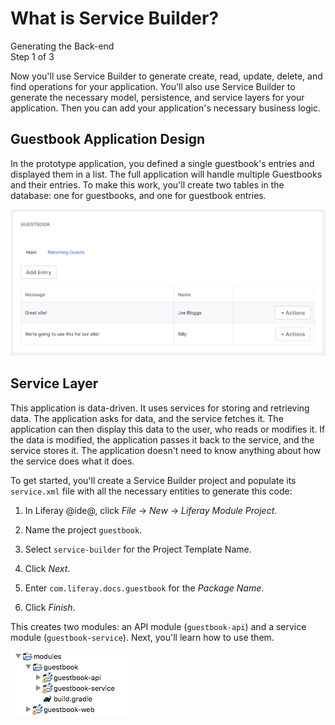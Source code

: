 # What is Service Builder? [](id=what-is-service-builder-0)

<div class="learn-path-step">
    <p>Generating the Back-end<br>Step 1 of 3</p>
</div>

Now you'll use Service Builder to generate create, read, update, delete, and
find operations for your application. You'll also use Service Builder to 
generate the necessary model, persistence, and service layers for your 
application. Then you can add your application's necessary business logic. 

## Guestbook Application Design [](id=guestbook-application-design)

In the prototype application, you defined a single guestbook's entries and 
displayed them in a list. The full application will handle multiple Guestbooks 
and their entries. To make this work, you'll create two tables in the database: 
one for guestbooks, and one for guestbook entries. 

![Figure 1: When you're done, the Guestbook will be more robust, and make use of many Liferay features.](../../../images/guestbook-final.png)

## Service Layer [](id=service-layer)

This application is data-driven. It uses services for storing and retrieving 
data. The application asks for data, and the service fetches it. The application 
can then display this data to the user, who reads or modifies it. If the data is 
modified, the application passes it back to the service, and the service stores 
it. The application doesn't need to know anything about how the service does 
what it does. 

To get started, you'll create a Service Builder project and populate its 
`service.xml` file with all the necessary entities to generate this code: 

1.  In Liferay @ide@, click *File* &rarr; *New* &rarr; *Liferay Module Project*.

2.  Name the project `guestbook`.

3.  Select `service-builder` for the Project Template Name.
 
4.  Click *Next*.

5.  Enter `com.liferay.docs.guestbook` for the *Package Name*.

6.  Click *Finish*.

This creates two modules: an API module (`guestbook-api`) and a service module 
(`guestbook-service`). Next, you'll learn how to use them. 

![Figure 1: Your current project structure.](../../../images/guestbook-service-project.png)
